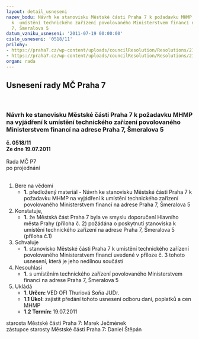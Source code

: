 ```yaml
---
layout: detail_usneseni
nazev_bodu: Návrh ke stanovisku Městské části Praha 7 k požadavku MHMP na vyjádření
  k  umístění technického zařízení povolovaného Ministerstvem financí na adrese Praha
  7, Šmeralova 5
datum_vzniku_usneseni: '2011-07-19 00:00:00'
cislo_usneseni: '0518/11'
prilohy:
- https://praha7.cz/wp-content/uploads/councilResolution/Resolutions/21507/35-11-dopismhmpvideoloter.pdf
- https://praha7.cz/wp-content/uploads/councilResolution/Resolutions/21507/35-11-stanovisko_ivt_%c5%a1meralova.doc
organ: rada
---
```

<div id="ucUsn_pList" class="usn">
	<span><h2>Usnesení rady MČ Praha 7 </h2>
<br></span><div class="standBody">
<span><h3>Návrh ke stanovisku Městské části Praha 7 k požadavku MHMP na vyjádření k  umístění technického zařízení povolovaného Ministerstvem financí na adrese Praha 7, Šmeralova 5</h3></span><div class="center">
		<strong>č. 0518/11</strong><br>
	</div>
<div class="center">
		<strong>Ze dne 19.07.2011</strong><br><br>
	</div>Rada MČ P7<br> po projednání<br><br><ol>
<li>Bere na vědomí<ul><li>
<strong>1.</strong> předložený materiál - Návrh ke stanovisku Městské části Praha 7 k požadavku MHMP na vyjádření k  umístění technického zařízení povolovaného Ministerstvem financí na adrese Praha 7, Šmeralova 5</li></ul>
</li>
<li>Konstatuje,<ul><li>
<strong>1.</strong> že Městská část Praha 7 byla  ve smyslu doporučení Hlavního města Prahy (příloha č. 2)   požádána o poskytnutí stanoviska k umístění technického zařízení na adrese Praha 7, Šmeralova 5 (příloha č.1)</li></ul>
</li>
<li>Schvaluje<ul><li>
<strong>1.</strong> stanovisko Městské části Praha 7 k umístění technického zařízení povolovaného Ministerstvem financí  uvedené v příloze č. 3 tohoto usnesení, která je jeho nedílnou součástí</li></ul>
</li>
<li>Nesouhlasí<ul><li>
<strong>1.</strong> s umístěním technického zařízení povolovaného Ministerstvem financí na adrese Praha 7, Šmeralova 5           </li></ul>
</li>
<li>Ukládá<ul>
<li>
<strong>1. Určen: </strong>VED OFI Thuriová Soňa JUDr.</li>
<li>
<strong>1.1 Úkol: </strong>zajistit předání tohoto usnesení odboru daní, poplatků a cen MHMP</li>
<li>
<strong>1.2 Termín: </strong>19.07.2011</li>
</ul>
</li>
</ol>starosta Městské části Praha 7: Marek Ječmének<br>zástupce starosty Městské části Praha 7: Daniel Štěpán 
</div>
</div>